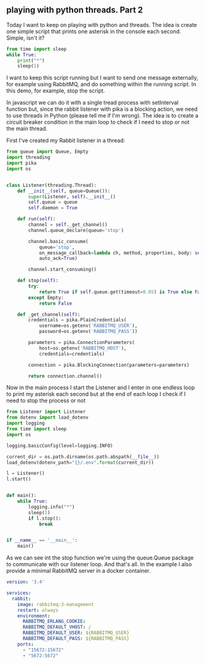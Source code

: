 ## playing with python threads. Part 2

Today I want to keep on playing with python and threads. The idea is create one simple script that prints one asterisk in the console each second. Simple, isn't it?

```python
from time import sleep
while True:
    print("*")
    sleep(1)
```

I want to keep this script running but I want to send one message externally, for example using RabbitMQ, and do something within the running script. In this demo, for example, stop the script.

In javascript we can do it with a single tread process with setInterval function but, since the rabbit listener with pika is a blocking action, we need to use threads in Python (please tell me if I'm wrong). The idea is to create a circuit breaker condition in the main loop to check if I need to stop or not the main thread.

First I've created my Rabbit listener in a thread:

```python
from queue import Queue, Empty
import threading
import pika
import os


class Listener(threading.Thread):
    def __init__(self, queue=Queue()):
        super(Listener, self).__init__()
        self.queue = queue
        self.daemon = True

    def run(self):
        channel = self._get_channel()
        channel.queue_declare(queue='stop')

        channel.basic_consume(
            queue='stop',
            on_message_callback=lambda ch, method, properties, body: self.queue.put(item=True),
            auto_ack=True)

        channel.start_consuming()

    def stop(self):
        try:
            return True if self.queue.get(timeout=0.05) is True else False
        except Empty:
            return False

    def _get_channel(self):
        credentials = pika.PlainCredentials(
            username=os.getenv('RABBITMQ_USER'),
            password=os.getenv('RABBITMQ_PASS'))

        parameters = pika.ConnectionParameters(
            host=os.getenv('RABBITMQ_HOST'),
            credentials=credentials)

        connection = pika.BlockingConnection(parameters=parameters)

        return connection.channel()
```

Now in the main process I start the Listener and I enter in one endless loop to print my asterisk each second but at the end of each loop I check if I need to stop the process or not

```python
from Listener import Listener
from dotenv import load_dotenv
import logging
from time import sleep
import os

logging.basicConfig(level=logging.INFO)

current_dir = os.path.dirname(os.path.abspath(__file__))
load_dotenv(dotenv_path="{}/.env".format(current_dir))

l = Listener()
l.start()


def main():
    while True:
        logging.info("*")
        sleep(1)
        if l.stop():
            break


if __name__ == '__main__':
    main()
```

As we can see int the stop function we're using the queue.Queue package to communicate with our listener loop.
And that's all. In the example I also provide a minimal RabbitMQ server in a docker container. 

```yaml
version: '3.4'

services:
  rabbit:
    image: rabbitmq:3-management
    restart: always
    environment:
      RABBITMQ_ERLANG_COOKIE:
      RABBITMQ_DEFAULT_VHOST: /
      RABBITMQ_DEFAULT_USER: ${RABBITMQ_USER}
      RABBITMQ_DEFAULT_PASS: ${RABBITMQ_PASS}
    ports:
      - "15672:15672"
      - "5672:5672"

```
